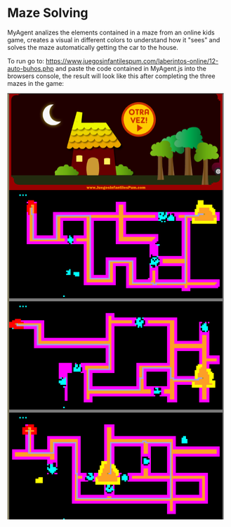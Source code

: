 # Maze Solving

MyAgent analizes the elements contained in a maze from an online kids game, creates a visual in different colors to understand how it "sees" and solves the maze automatically getting the car to the house.

To run go to: https://www.juegosinfantilespum.com/laberintos-online/12-auto-buhos.php and paste the code contained in MyAgent.js into the browsers console, the result will look like this after completing the three mazes in the game:

![alt text](image-1.png)
